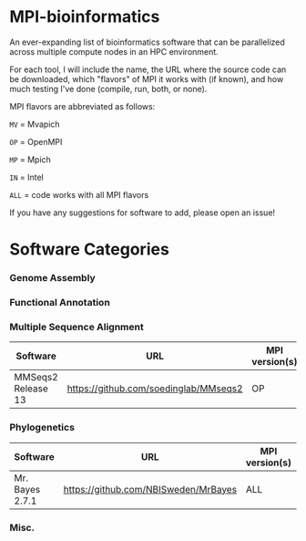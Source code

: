 # MPI-bioinformatics
An ever-expanding list of bioinformatics software that can be parallelized across multiple compute nodes in an HPC environment.

For each tool, I will include the name, the URL where the source code can be downloaded, which "flavors" of MPI it works with (if known), and  how much testing I've done (compile, run, both, or none).  

MPI flavors are abbreviated as follows:

``` MV ``` = Mvapich

``` OP ``` = OpenMPI

``` MP ``` = Mpich

``` IN ``` = Intel

``` ALL ``` = code works with all MPI flavors

If you have any suggestions for software to add, please open an issue!

# Software Categories 

### Genome Assembly

### Functional Annotation

### Multiple Sequence Alignment
| Software | URL | MPI version(s) | Testing | Notes |
| -------- | --- | -------------- | ------- | ----- |
MMSeqs2 Release 13 | https://github.com/soedinglab/MMseqs2 | OP | compiled and run | |

### Phylogenetics

| Software | URL | MPI version(s) | Testing | Notes |
| -------- | --- | -------------- | ------- | ----- |
| Mr. Bayes 2.7.1 | https://github.com/NBISweden/MrBayes | ALL | compiled | | 

### Misc.
